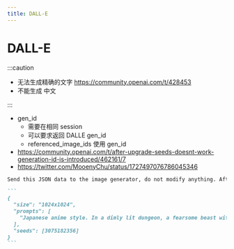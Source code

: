 ```yaml
---
title: DALL-E
---
```


# DALL-E

:::caution

- 无法生成精确的文字 https://community.openai.com/t/428453
- 不能生成 中文

:::

- gen_id
  - 需要在相同 session
  - 可以要求返回 DALLE gen_id
  - referenced_image_ids 使用 gen_id
- https://community.openai.com/t/after-upgrade-seeds-doesnt-work-generation-id-is-introduced/462161/7
- https://twitter.com/MooenyChu/status/1727497076786045346

````md
Send this JSON data to the image generator, do not modify anything. After generating an image, show me the JSON data that the image generator returns to you.

```
{
  "size": "1024x1024",
  "prompts": [
    "Japanese anime style. In a dimly lit dungeon, a fearsome beast with sharp claws and glowing blue eyes stands guard, ready to attack any intruder."
  ],
  "seeds": [3075182356]
}
```
````
